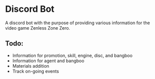 # Discord Bot
A discord bot with the purpose of providing various information for the video game Zenless Zone Zero.

## Todo:
- Information for promotion, skill, engine, disc, and bangboo
- Information for agent and bangboo
- Materials addition
- Track on-going events
